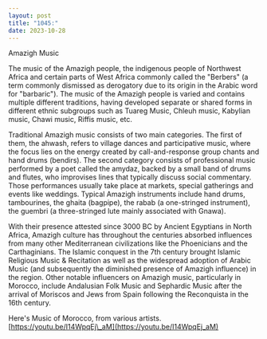 ```yaml
---
layout: post
title: "1045:"
date: 2023-10-28
---
```


Amazigh Music

The music of the Amazigh people, the indigenous people of Northwest Africa and certain parts of West Africa commonly called the "Berbers" (a term commonly dismissed as derogatory due to its origin in the Arabic word for "barbaric"). The music of the Amazigh people is varied and contains multiple different traditions, having developed separate or shared forms in different ethnic subgroups such as Tuareg Music, Chleuh music, Kabylian music, Chawi music, Riffis music, etc.

Traditional Amazigh music consists of two main categories. The first of them, the ahwash, refers to village dances and participative music, where the focus lies on the energy created by call-and-response group chants and hand drums (bendirs). The second category consists of professional music performed by a poet called the amydaz, backed by a small band of drums and flutes, who improvises lines that typically discuss social commentary. Those performances usually take place at markets, special gatherings and events like weddings. Typical Amazigh instruments include hand drums, tambourines, the ghaita (bagpipe), the rabab (a one-stringed instrument), the guembri (a three-stringed lute mainly associated with Gnawa).

With their presence attested since 3000 BC by Ancient Egyptians in North Africa, Amazigh culture has throughout the centuries absorbed influences from many other Mediterranean civilizations like the Phoenicians and the Carthaginians. The Islamic conquest in the 7th century brought Islamic Religious Music & Recitation as well as the widespread adoption of Arabic Music (and subsequently the diminished presence of Amazigh influence) in the region. Other notable influencers on Amazigh music, particularly in Morocco, include Andalusian Folk Music and Sephardic Music after the arrival of Moriscos and Jews from Spain following the Reconquista in the 16th century.

Here's Music of Morocco, from various artists.  
[https://youtu.be/I14WpqEj\_aM](https://youtu.be/I14WpqEj_aM)
